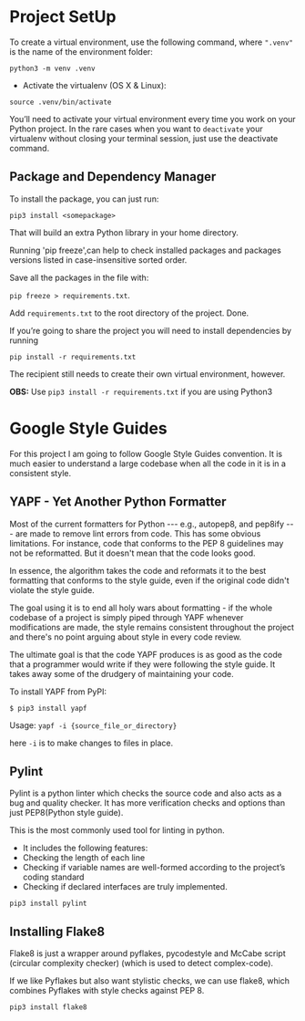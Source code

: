 # **Project SetUp**

To create a virtual environment, use the following command, where `".venv"` is the name of the environment folder:

`python3 -m venv .venv`

* Activate the virtualenv (OS X & Linux):

`source .venv/bin/activate`

You’ll need to activate your virtual environment every time you work on your Python project. In the rare cases when you want to `deactivate` your virtualenv without closing your terminal session, just use the deactivate command.

## **Package and Dependency Manager**

To install the package, you can just run:

`pip3 install <somepackage>` 

That will build an extra Python library in your home directory.

Running 'pip freeze',can help to check installed packages and packages versions listed in case-insensitive sorted order.

Save all the packages in the file with:

`pip freeze > requirements.txt`.

Add `requirements.txt` to the root directory of the project. Done.

If you’re going to share the project you will need to install dependencies by running

`pip install -r requirements.txt`

The recipient still needs to create their own virtual environment, however.

**OBS:** Use `pip3 install -r requirements.txt` if you are using Python3

# **Google Style Guides**

For this project I am going to follow Google Style Guides convention. It is much easier to understand a large codebase when all the code in it is in a consistent style.

## **YAPF - Yet Another Python Formatter**

Most of the current formatters for Python --- e.g., autopep8, and pep8ify --- are made to remove lint errors from code. This has some obvious limitations. For instance, code that conforms to the PEP 8 guidelines may not be reformatted. But it doesn't mean that the code looks good.

In essence, the algorithm takes the code and reformats it to the best formatting that conforms to the style guide, even if the original code didn't violate the style guide. 

The goal using it is to end all holy wars about formatting - if the whole codebase of a project is simply piped through YAPF whenever modifications are made, the style remains consistent throughout the project and there's no point arguing about style in every code review.

The ultimate goal is that the code YAPF produces is as good as the code that a programmer would write if they were following the style guide. It takes away some of the drudgery of maintaining your code.

To install YAPF from PyPI:

`$ pip3 install yapf`

Usage: `yapf -i {source_file_or_directory}`

here `-i` is to make changes to files in place.

## **Pylint**

Pylint is a python linter which checks the source code and also acts as a bug and quality checker. It has more verification checks and options than just PEP8(Python style guide).

This is the most commonly used tool for linting in python.

* It includes the following features:
* Checking the length of each line
* Checking if variable names are well-formed according to the project’s coding standard
* Checking if declared interfaces are truly implemented.

`pip3 install pylint`

## **Installing Flake8**

Flake8 is just a wrapper around pyflakes, pycodestyle and McCabe script (circular complexity checker) (which is used to detect complex-code).

If we like Pyflakes but also want stylistic checks, we can use flake8, which combines Pyflakes with style checks against PEP 8.

`pip3 install flake8`


